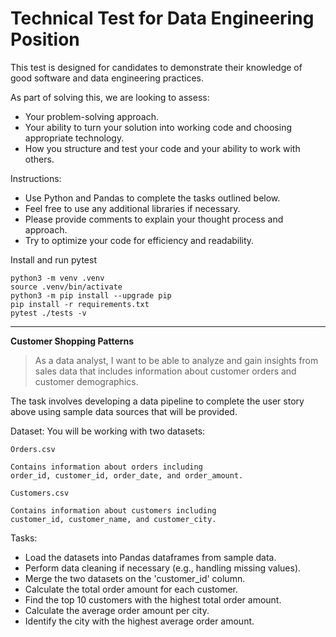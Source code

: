 # Technical Test for Data Engineering Position

This test is designed for candidates to demonstrate their knowledge of good software and data engineering practices.

As part of solving this, we are looking to assess:
- Your problem-solving approach.
- Your ability to turn your solution into working code and choosing appropriate technology.
- How you structure and test your code and your ability to work with others.


Instructions:

- Use Python and Pandas to complete the tasks outlined below.
- Feel free to use any additional libraries if necessary.
- Please provide comments to explain your thought process and approach.
- Try to optimize your code for efficiency and readability.

Install and run pytest

```
python3 -m venv .venv
source .venv/bin/activate
python3 -m pip install --upgrade pip
pip install -r requirements.txt
pytest ./tests -v
```

________

**Customer Shopping Patterns**


> As a data analyst, I want to be able to analyze and gain insights from sales data that includes information about customer orders and customer demographics.


The task involves developing a data pipeline to complete the user story above using sample data sources that will be provided.


Dataset:
You will be working with two datasets:

`Orders.csv`
```
Contains information about orders including 
order_id, customer_id, order_date, and order_amount.
```
`Customers.csv`

```
Contains information about customers including 
customer_id, customer_name, and customer_city.
```


Tasks:
- Load the datasets into Pandas dataframes from sample data.
- Perform data cleaning if necessary (e.g., handling missing values).
- Merge the two datasets on the 'customer_id' column.
- Calculate the total order amount for each customer.
- Find the top 10 customers with the highest total order amount.
- Calculate the average order amount per city.
- Identify the city with the highest average order amount.